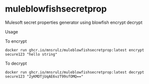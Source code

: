 # muleblowfishsecretprop
Mulesoft secret properties generator using blowfish encrypt decrypt 

Usage

To encrypt
```
docker run ghcr.io/mnsrulz/muleblowfishsecretprop:latest encrypt secure123 "hello string"
```

To decrypt
```
docker run ghcr.io/mnsrulz/muleblowfishsecretprop:latest decrypt secure123 "2yKMDTjUqAE6vzT99sfOMQ=="
```